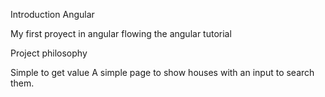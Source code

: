 Introduction Angular

My first proyect in angular flowing the angular tutorial

Project philosophy

Simple to get value
A simple page to show houses with an input to search them.


